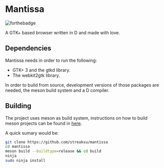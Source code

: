 # Mantissa

![forthebadge](https://forthebadge.com/images/badges/contains-cat-gifs.svg)

A GTK+ based browser written in D and made with love.

## Dependencies

Mantissa needs in order to run the following:

- GTK+ 3 and the gtkd library.
- The webkit2gtk library.

In order to build from source, development versions of those packages are
needed, the meson build system and a D compiler.

## Building

The project uses meson as build system, instructions on how to build meson
projects can be found in [here](https://mesonbuild.com/Running-Meson.html).

A quick sumary would be:

```bash
git clone https://github.com/streaksu/mantissa
cd mantissa
meson build --buildtype=release && cd build
ninja
sudo ninja install
```
